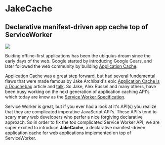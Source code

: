 # JakeCache
## Declarative manifest-driven app cache top of ServiceWorker

![](http://i.imgur.com/ZXol1Q4.png)

Buiding offline-first applications has been the ubiquius dream since the early days of the web. Google started by introducing Google Gears, and later followed the web community by building [Application Cache](https://www.w3.org/TR/2011/WD-html5-20110525/offline.html).

Application Cache was a great step forward, but had several fundemental flaws that were made famous by Jake Archibald's epic [Application Cache is a Douchebag](http://alistapart.com/article/application-cache-is-a-douchebag) article and [talk](https://www.youtube.com/watch?v=cR-TP6jOSQM). So Jake, Alex Russel and many others, have been busy working on the next generation of application caching API's which today are know as the [Service Worker Specification](https://github.com/slightlyoff/ServiceWorker).

Service Worker is great, but if you ever had a look at it's API(s) you realize that they are complicated imperative JavaScript API's. These API's tend to scary many web developers who perfer a nice forgiving declarative approach. So in order to fix the *too* complicated Service Worker API, we are super excited to introduce **JakeCache**, a declarative manifest-driven application cache for web applications implemented on top of ServiceWorker.










